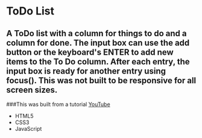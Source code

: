# ToDo List
## A ToDo list with a column for things to do and a column for done. The input box can use the add button or the keyboard's ENTER to add new items to the To Do column. After each entry, the input box is ready for another entry using focus(). This was not built to be responsive for all screen sizes. 
###This  was built from a tutorial [YouTube](https://youtu.be/dHtyDron5ik)


- HTML5
- CSS3
- JavaScript